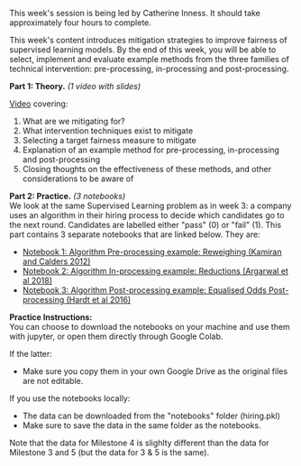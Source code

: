 This week's session is being led by Catherine Inness. It should take approximately four hours to complete. 

This week's content introduces mitigation strategies to improve fairness of supervised learning models. By the end of this week, you will be able to select, implement and evaluate example methods from the three families of technical intervention: pre-processing, in-processing and post-processing.

**Part 1: Theory.** *(1 video with slides)* 

[Video](https://www.youtube.com/watch?v=jcJn4_ezFOI) covering: 
  1. What are we mitigating for?
  2. What intervention techniques exist to mitigate
  3. Selecting a target fairness measure to mitigate
  4. Explanation of an example method for pre-processing, in-processing and post-processing
  5. Closing thoughts on the effectiveness of these methods, and other considerations to be aware of

**Part 2: Practice.** *(3 notebooks)* <br>
We look at the same Supervised Learning problem as in week 3: a company uses an algorithm in their hiring process to decide which candidates go to the next round. Candidates are labelled either "pass" (0) or "fail" (1).  This part contains 3 separate notebooks that are linked below. They are:
<!-- - [Notebook 1: Algorithm Pre-processing example: Reweighing (Kamiran and Calders 2012)](https://colab.research.google.com/drive/19SIPcIkM91J8P6CJOJ6UkWd57W06wTxB?usp=sharing)
- [Notebook 2: Algorithm In-processing example: Reductions (Argarwal et al 2018)](https://colab.research.google.com/drive/1G3qb1xfhuiFjfaa1BcrE8PFKFhYrOGeD?usp=sharing)
- [Notebook 3: Algorithm Post-processing example: Equalised Odds Post-processing (Hardt et al 2016)](https://colab.research.google.com/drive/1hkLxC3HS9O8baIyoi7FF4eLgj1_kq42G?usp=sharing) -->
- [Notebook 1: Algorithm Pre-processing example: Reweighing (Kamiran and Calders 2012)](https://colab.research.google.com/github/alan-turing-institute/bias-in-AI-course/blob/main/Milestone4_Mitigating-Algorithm-Bias-and-Discrimination-in-Supervised-Learning/notebooks/Notebook1_Preprocessing_instructions.ipynb)
- [Notebook 2: Algorithm In-processing example: Reductions (Argarwal et al 2018)](https://colab.research.google.com/github/alan-turing-institute/bias-in-AI-course/blob/main/Milestone4_Mitigating-Algorithm-Bias-and-Discrimination-in-Supervised-Learning/notebooks/Notebook2_Inprocessing_instructions.ipynb)
- [Notebook 3: Algorithm Post-processing example: Equalised Odds Post-processing (Hardt et al 2016)](https://colab.research.google.com/github/alan-turing-institute/bias-in-AI-course/blob/main/Milestone4_Mitigating-Algorithm-Bias-and-Discrimination-in-Supervised-Learning/notebooks/Notebook3_Postprocessing_instructions.ipynb)

**Practice Instructions:** <br>
You can choose to download the notebooks on your machine and use them with jupyter, or open them directly through Google Colab. 

If the latter:
- Make sure you copy them in your own Google Drive as the original files are not editable.

If you use the notebooks locally:
- The data can be downloaded from the "notebooks" folder (hiring.pkl)
- Make sure to save the data in the same folder as the notebooks. 

Note that the data for Milestone 4 is slighlty different than the data for Milestone 3 and 5 (but the data for 3 & 5 is the same).
